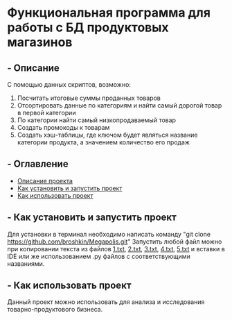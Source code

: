 # Функциональная программа для работы с БД продуктовых магазинов
## - Описание
С помощью данных скриптов, возможно: 
1. Посчитать итоговые суммы проданных товаров
2. Отсортировать данные по категориям и найти самый дорогой товар в первой категории
3. По категории найти самый низкопродаваемый товар
4. Создать промокоды к товарам
5. Создать хэш-таблицы, где ключом будет являться название категории продукта, а значением количество его продаж
## - Оглавление
- [Описание проекта](#описание)
- [Как установить и запустить проект](#как-установить-и-запустить-проект)
- [Как использовать проект](#как-использовать-проект)
## - Как установить и запустить проект
Для установки в терминал необходимо написать команду "git clone https://github.com/broshkin/Megapolis.git"
Запустить любой файл можно при копировании текста из файлов [1.txt](1.txt), [2.txt](2.txt), [3.txt](3.txt), [4.txt](4.txt), [5.txt](5.txt) и вставки в IDE или же использованием .py файлов с соответствующими названиями.
## - Как использовать проект
Данный проект можно использовать для анализа и исследования товарно-продуктового бизнеса.

